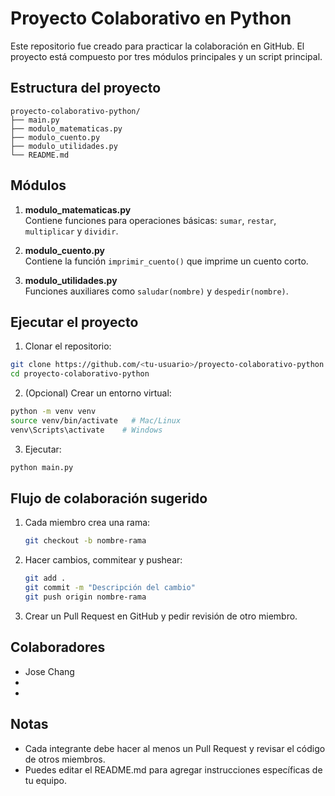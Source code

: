 # Proyecto Colaborativo en Python

Este repositorio fue creado para practicar la colaboración en GitHub.
El proyecto está compuesto por tres módulos principales y un script principal.

## Estructura del proyecto

```
proyecto-colaborativo-python/
├── main.py
├── modulo_matematicas.py
├── modulo_cuento.py
├── modulo_utilidades.py
└── README.md
```

## Módulos

1. **modulo_matematicas.py**  
   Contiene funciones para operaciones básicas: `sumar`, `restar`, `multiplicar` y `dividir`.

2. **modulo_cuento.py**  
   Contiene la función `imprimir_cuento()` que imprime un cuento corto.

3. **modulo_utilidades.py**  
   Funciones auxiliares como `saludar(nombre)` y `despedir(nombre)`.

## Ejecutar el proyecto

1. Clonar el repositorio:
```bash
git clone https://github.com/<tu-usuario>/proyecto-colaborativo-python.git
cd proyecto-colaborativo-python
```

2. (Opcional) Crear un entorno virtual:
```bash
python -m venv venv
source venv/bin/activate   # Mac/Linux
venv\Scripts\activate    # Windows
```

3. Ejecutar:
```bash
python main.py
```

## Flujo de colaboración sugerido

1. Cada miembro crea una rama:
   ```bash
   git checkout -b nombre-rama
   ```

2. Hacer cambios, commitear y pushear:
   ```bash
   git add .
   git commit -m "Descripción del cambio"
   git push origin nombre-rama
   ```

3. Crear un Pull Request en GitHub y pedir revisión de otro miembro.

## Colaboradores

- Jose Chang
- 
- 

## Notas

- Cada integrante debe hacer al menos un Pull Request y revisar el código de otros miembros.
- Puedes editar el README.md para agregar instrucciones específicas de tu equipo.
